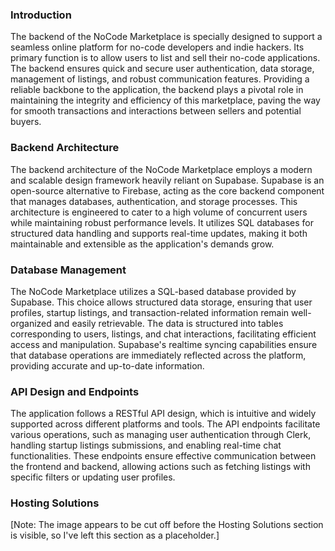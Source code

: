 ### Introduction

The backend of the NoCode Marketplace is specially designed to support a seamless online platform for no-code developers and indie hackers. Its primary function is to allow users to list and sell their no-code applications. The backend ensures quick and secure user authentication, data storage, management of listings, and robust communication features. Providing a reliable backbone to the application, the backend plays a pivotal role in maintaining the integrity and efficiency of this marketplace, paving the way for smooth transactions and interactions between sellers and potential buyers.

### Backend Architecture

The backend architecture of the NoCode Marketplace employs a modern and scalable design framework heavily reliant on Supabase. Supabase is an open-source alternative to Firebase, acting as the core backend component that manages databases, authentication, and storage processes. This architecture is engineered to cater to a high volume of concurrent users while maintaining robust performance levels. It utilizes SQL databases for structured data handling and supports real-time updates, making it both maintainable and extensible as the application's demands grow.

### Database Management

The NoCode Marketplace utilizes a SQL-based database provided by Supabase. This choice allows structured data storage, ensuring that user profiles, startup listings, and transaction-related information remain well-organized and easily retrievable. The data is structured into tables corresponding to users, listings, and chat interactions, facilitating efficient access and manipulation. Supabase's realtime syncing capabilities ensure that database operations are immediately reflected across the platform, providing accurate and up-to-date information.

### API Design and Endpoints

The application follows a RESTful API design, which is intuitive and widely supported across different platforms and tools. The API endpoints facilitate various operations, such as managing user authentication through Clerk, handling startup listings submissions, and enabling real-time chat functionalities. These endpoints ensure effective communication between the frontend and backend, allowing actions such as fetching listings with specific filters or updating user profiles.

### Hosting Solutions

[Note: The image appears to be cut off before the Hosting Solutions section is visible, so I've left this section as a placeholder.]